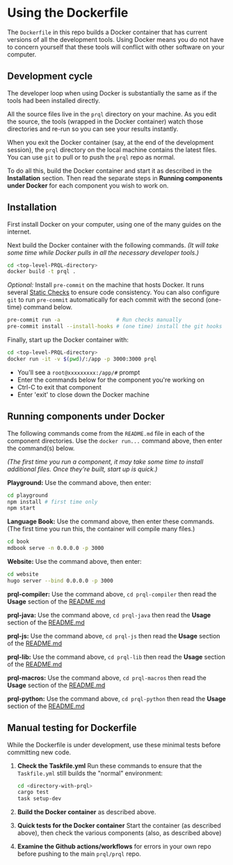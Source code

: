# Using the Dockerfile

The `Dockerfile` in this repo builds a Docker container
that has current versions of all the development tools.
Using Docker means you do not have to concern
yourself that these tools will conflict with
other software on your computer.

## Development cycle

The developer loop when using Docker is substantially the same as
if the tools had been installed directly.

All the source files live in the `prql` directory on your machine.
As you edit the source, the tools (wrapped in the Docker container)
watch those directories and re-run
so you can see your results instantly.

When you exit the Docker container (say, at the end of the development
session), the `prql` directory on the local machine contains the
latest files.
You can use `git` to pull or to push the `prql` repo as normal.

To do all this, build the Docker container and start it
as described in the **Installation** section.
Then read the separate steps in **Running components under Docker**
for each component you wish to work on.

## Installation

First install Docker on your computer,
using one of the many guides on the internet.

Next build the Docker container with the following commands.
_(It will take some time while Docker pulls in all the
necessary developer tools.)_

```bash
cd <top-level-PRQL-directory>
docker build -t prql .
```

_Optional:_ Install `pre-commit` on the machine that hosts Docker.
It runs several
[Static Checks](./DEVELOPMENT.md#tests) to ensure code consistency.
You can also configure `git` to run `pre-commit` automatically
for each commit with the second (one-time) command below.

```bash
pre-commit run -a                  # Run checks manually
pre-commit install --install-hooks # (one time) install the git hooks
```

Finally, start up the Docker container with:

```bash
cd <top-level-PRQL-directory>
docker run -it -v $(pwd)/:/app -p 3000:3000 prql
```

- You'll see a `root@xxxxxxxxx:/app/#` prompt
- Enter the commands below for the component you're working on
- Ctrl-C to exit that component
- Enter 'exit' to close down the Docker machine

## Running components under Docker

The following commands come from the `README.md`
file in each of the component directories.
Use the `docker run...` command above, then enter
the command(s) below.

_(The first time you run a component, it may take some
time to install additional files.
Once they're built, start up is quick.)_

**Playground:** Use the command above, then enter:

```bash
cd playground
npm install # first time only
npm start
```

**Language Book:** Use the command above, then enter these commands.
(The first time you run this, the container will compile many files.)

```bash
cd book
mdbook serve -n 0.0.0.0 -p 3000
```

**Website:** Use the command above, then enter:

```bash
cd website
hugo server --bind 0.0.0.0 -p 3000
```

**prql-compiler:** Use the command above,
`cd prql-compiler` then read the **Usage** section of the
[README.md](./prql-compiler/README.md)

**prql-java:** Use the command above,
`cd prql-java` then read the **Usage** section of the [README.md](./prql-java/README.md)

**prql-js:** Use the command above,
`cd prql-js` then read the **Usage** section of the [README.md](./prql-js/README.md)

**prql-lib:** Use the command above,
`cd prql-lib` then read the **Usage** section of the [README.md](./prql-lib/README.md)

**prql-macros:** Use the command above,
`cd prql-macros` then read the **Usage** section of the [README.md](./prql-macros/README.md)

**prql-python:** Use the command above,
`cd prql-python` then read the **Usage** section of the [README.md](./prql-python/README.md)

## Manual testing for Dockerfile

While the Dockerfile is under development, use these minimal tests
before committing new code.

1. **Check the Taskfile.yml** Run these commands to ensure that the
   `Taskfile.yml` still builds the "normal" environment:

   ```bash
   cd <directory-with-prql>
   cargo test
   task setup-dev
   ```

1. **Build the Docker container** as described above.

1. **Quick tests for the Docker container**
   Start the container (as described above),
   then check the various components (also, as described above)

1. **Examine the Github actions/workflows** for errors in
   your own repo before pushing to the main `prql/prql` repo.
